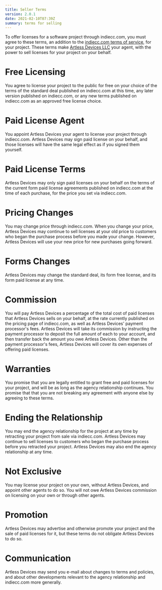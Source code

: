 ```yaml
---
title: Seller Terms
version: 2.0.1
date: 2021-02-10T07:39Z
summary: terms for selling
---
```


To offer licenses for a software project through indiecc.com, you must agree to these terms, an addition to the [indiecc.com terms of service](/service), for your project.  These terms make [Artless Devices LLC](https://artlessdevices.com) your agent, with the power to sell licenses for your project on your behalf.

# Free Licensing

You agree to license your project to the public for free on your choice of the terms of the standard deal published on indiecc.com at this time, any later version published on indiecc.com, or any new terms published on indiecc.com as an approved free license choice.

# Paid License Agent

You appoint Artless Devices your agent to license your project through indiecc.com.  Artless Devices may sign paid license on your behalf, and those licenses will have the same legal effect as if you signed them yourself.

# Paid License Terms

Artless Devices may only sign paid licenses on your behalf on the terms of the current form paid license agreements published on indiecc.com at the time of each purchase, for the price you set via indiecc.com.

# Pricing Changes

You may change price through indiecc.com.  When you change your price, Artless Devices may continue to sell licenses at your old price to customers who began the purchase process before you made your change. However,  Artless Devices will use your new price for new purchases going forward.

# Forms Changes 

Artless Devices may change the standard deal, its form free license, and its form paid license at any time.

# Commission

You will pay Artless Devices a percentage of the total cost of paid licenses that Artless Devices sells on your behalf, at the rate currently published on the pricing page of indiecc.com, as well as Artless Devices' payment processor's fees.  Artless Devices will take its commission by instructing the payment processor to deposit the full amount of each to your account, and then transfer back the amount you owe Artless Devices.  Other than the payment processor's fees, Artless Devices will cover its own expenses of offering paid licenses.

# Warranties

You promise that you are legally entitled to grant free and paid licenses for your project, and will be as long as the agency relationship continues.  You promise that that you are not breaking any agreement with anyone else by agreeing to these terms.

# Ending the Relationship

You may end the agency relationship for the project at any time by retracting your project from sale via indiecc.com.  Artless Devices may continue to sell licenses to customers who began the purchase process before you retracted your project.  Artless Devices may also end the agency relationship at any time.

# Not Exclusive

You may license your project on your own, without Artless Devices, and appoint other agents to do so.  You will not owe Artless Devices commission on licensing on your own or through other agents.

# Promotion

Artless Devices may advertise and otherwise promote your project and the sale of paid licenses for it, but these terms do not obligate Artless Devices to do so.

# Communication

Artless Devices may send you e-mail about changes to terms and policies, and about other developments relevant to the agency relationship and indiecc.com more generally.
